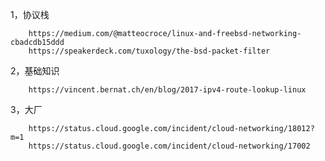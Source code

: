1，协议栈

        https://medium.com/@matteocroce/linux-and-freebsd-networking-cbadcdb15ddd
        https://speakerdeck.com/tuxology/the-bsd-packet-filter

2，基础知识

        https://vincent.bernat.ch/en/blog/2017-ipv4-route-lookup-linux


3，大厂

        https://status.cloud.google.com/incident/cloud-networking/18012?m=1
        https://status.cloud.google.com/incident/cloud-networking/17002

